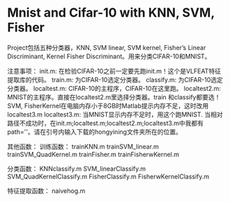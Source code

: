# Mnist and Cifar-10 with KNN, SVM, Fisher
Project包括五种分类器，KNN, SVM linear, SVM kernel, Fisher’s Linear Discriminant, Kernel Fisher Discriminant。用来分类CIFAR-10和MNIST。

注意事项：
init.m: 在检验CIFAR-10之前一定要先跑init.m！这个是VLFEAT特征提取库的代码。
train.m: 为CIFAR-10选定分类器。
classify.m: 为CIFAR-10选定分类器。
localtest.m: CIFAR-10的主程序，CIFAR-10在这里跑。
localtest2.m: MNIST的主程序。直接在localtest2.m里选择分类器。train 和classify都要选！
	SVM, FisherKernel在电脑内存小于8GB时Matlab提示内存不足，这时改用	localtest3.m
localtest3.m: 当MNIST显示内存不足时，用这个跑MNIST.
当相对路径不成功时，在init.m;localtest.m;localtest2.m;localtest3.m中我都有path=''。请在引号内输入下载的hongyining文件夹所在的位置。

其他函数：
训练函数：
trainKNN.m
trainSVM_linear.m
trainSVM_QuadKernel.m
trainFisher.m
trainFisherwKernel.m

分类函数：
KNNclassify.m
SVM_linearClassify.m
SVM_QuadKernelClassify.m
FisherClassify.m
FisherwKernelClassify.m

特征提取函数：
naivehog.m